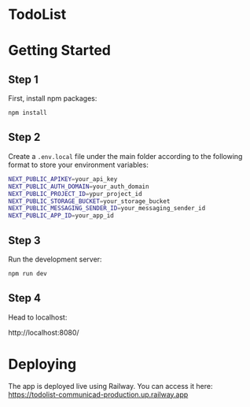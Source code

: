 # TodoList

# Getting Started
## Step 1

First, install npm packages:

```bash
npm install
```

## Step 2

Create a `.env.local` file under the main folder according to the following format to store your environment variables:

```bash
NEXT_PUBLIC_APIKEY=your_api_key
NEXT_PUBLIC_AUTH_DOMAIN=your_auth_domain
NEXT_PUBLIC_PROJECT_ID=ypur_project_id
NEXT_PUBLIC_STORAGE_BUCKET=your_storage_bucket
NEXT_PUBLIC_MESSAGING_SENDER_ID=your_messaging_sender_id
NEXT_PUBLIC_APP_ID=your_app_id
```

## Step 3

Run the development server:

```bash
npm run dev
```

## Step 4

Head to localhost:

http://localhost:8080/

# Deploying
The app is deployed live using Railway. You can access it here: https://todolist-communicad-production.up.railway.app


